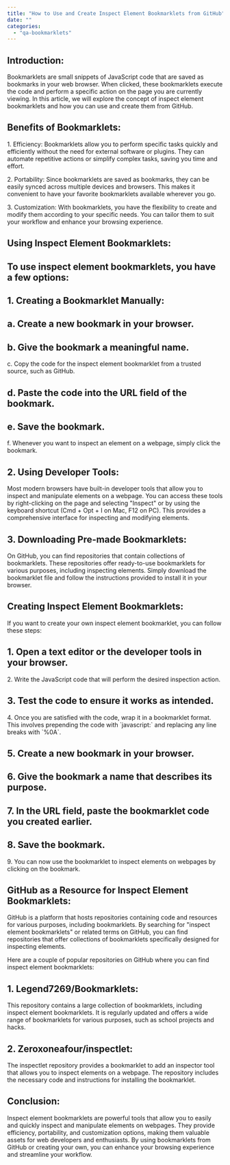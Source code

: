 ```yaml
---
title: "How to Use and Create Inspect Element Bookmarklets from GitHub"
date: ""
categories: 
  - "qa-bookmarklets"
---
```


## Introduction:

Bookmarklets are small snippets of JavaScript code that are saved as bookmarks in your web browser. When clicked, these bookmarklets execute the code and perform a specific action on the page you are currently viewing. In this article, we will explore the concept of inspect element bookmarklets and how you can use and create them from GitHub.

## Benefits of Bookmarklets:

1\. Efficiency: Bookmarklets allow you to perform specific tasks quickly and efficiently without the need for external software or plugins. They can automate repetitive actions or simplify complex tasks, saving you time and effort.

2\. Portability: Since bookmarklets are saved as bookmarks, they can be easily synced across multiple devices and browsers. This makes it convenient to have your favorite bookmarklets available wherever you go.

3\. Customization: With bookmarklets, you have the flexibility to create and modify them according to your specific needs. You can tailor them to suit your workflow and enhance your browsing experience.

## Using Inspect Element Bookmarklets:

## To use inspect element bookmarklets, you have a few options:

## 1\. Creating a Bookmarklet Manually:

## a. Create a new bookmark in your browser.

## b. Give the bookmark a meaningful name.

c. Copy the code for the inspect element bookmarklet from a trusted source, such as GitHub.

## d. Paste the code into the URL field of the bookmark.

## e. Save the bookmark.

f. Whenever you want to inspect an element on a webpage, simply click the bookmark.

## 2\. Using Developer Tools:

Most modern browsers have built-in developer tools that allow you to inspect and manipulate elements on a webpage. You can access these tools by right-clicking on the page and selecting "Inspect" or by using the keyboard shortcut (Cmd + Opt + I on Mac, F12 on PC). This provides a comprehensive interface for inspecting and modifying elements.

## 3\. Downloading Pre-made Bookmarklets:

On GitHub, you can find repositories that contain collections of bookmarklets. These repositories offer ready-to-use bookmarklets for various purposes, including inspecting elements. Simply download the bookmarklet file and follow the instructions provided to install it in your browser.

## Creating Inspect Element Bookmarklets:

If you want to create your own inspect element bookmarklet, you can follow these steps:

## 1\. Open a text editor or the developer tools in your browser.

2\. Write the JavaScript code that will perform the desired inspection action.

## 3\. Test the code to ensure it works as intended.

4\. Once you are satisfied with the code, wrap it in a bookmarklet format. This involves prepending the code with \`javascript:\` and replacing any line breaks with \`%0A\`.

## 5\. Create a new bookmark in your browser.

## 6\. Give the bookmark a name that describes its purpose.

## 7\. In the URL field, paste the bookmarklet code you created earlier.

## 8\. Save the bookmark.

9\. You can now use the bookmarklet to inspect elements on webpages by clicking on the bookmark.

## GitHub as a Resource for Inspect Element Bookmarklets:

GitHub is a platform that hosts repositories containing code and resources for various purposes, including bookmarklets. By searching for "inspect element bookmarklets" or related terms on GitHub, you can find repositories that offer collections of bookmarklets specifically designed for inspecting elements.

Here are a couple of popular repositories on GitHub where you can find inspect element bookmarklets:

## 1\. Legend7269/Bookmarklets:

This repository contains a large collection of bookmarklets, including inspect element bookmarklets. It is regularly updated and offers a wide range of bookmarklets for various purposes, such as school projects and hacks.

## 2\. Zeroxoneafour/inspectlet:

The inspectlet repository provides a bookmarklet to add an inspector tool that allows you to inspect elements on a webpage. The repository includes the necessary code and instructions for installing the bookmarklet.

## Conclusion:

Inspect element bookmarklets are powerful tools that allow you to easily and quickly inspect and manipulate elements on webpages. They provide efficiency, portability, and customization options, making them valuable assets for web developers and enthusiasts. By using bookmarklets from GitHub or creating your own, you can enhance your browsing experience and streamline your workflow.
